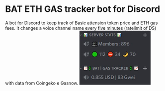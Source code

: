 # BAT ETH GAS tracker bot for Discord
A bot for Discord to keep track of Basic attension token price and ETH gas fees. It changes a voice channel name every five minutes (ratelimit of DS) with data from Coingeko e Gasnow.
![bot](bot.jpg)
